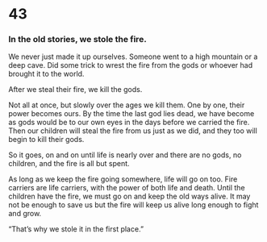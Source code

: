 # 43

### In the old stories, we stole the fire.

We never just made it up ourselves. Someone went to a high mountain or a deep cave. Did some trick to wrest the fire from the gods or whoever had brought it to the world. 

After we steal their fire, we kill the gods.

Not all at once, but slowly over the ages we kill them. One by one, their power becomes ours. By the time the last god lies dead, we have become as gods would be to our own eyes in the days before we carried the fire. Then our children will steal the fire from us just as we did, and they too will begin to kill their gods.

So it goes, on and on until life is nearly over and there are no gods, no children, and the fire is all but spent.

As long as we keep the fire going somewhere, life will go on too. Fire carriers are life carriers, with the power of both life and death. Until the children have the fire, we must go on and keep the old ways alive. It may not be enough to save us but the fire will keep us alive long enough to fight and grow. 

“That’s why we stole it in the first place.” 